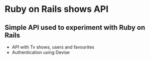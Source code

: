 # Ruby on Rails shows API
## Simple API used to experiment with Ruby on Rails
  - API with Tv shows, users and favourites
  - Authentication using Devise
